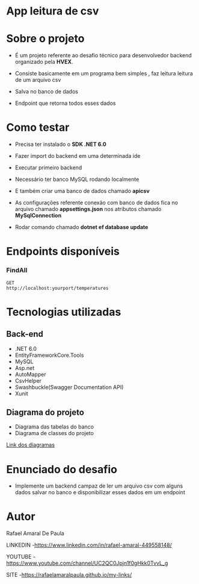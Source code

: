 # App leitura de csv 

# Sobre o projeto

 - É um projeto referente ao desafio técnico para desenvolvedor backend organizado pela **HVEX**.
 
 - Consiste basicamente em um programa bem simples , faz leitura leitura de um arquivo csv
 
 - Salva no banco de dados
 
 - Endpoint que retorna todos esses dados
 

# Como testar

- Precisa ter instalado o **SDK .NET 6.0** 

- Fazer import do backend em uma determinada ide

- Executar primeiro backend

- Necessário ter banco MySQL rodando localmente

- E também criar uma banco de dados chamado **apicsv**

- As configurações referente conexão com banco de dados fica no arquivo chamado **appsettings.json** nos atributos chamado **MySqlConnection**

- Rodar comando chamado **dotnet ef database update**

# Endpoints disponíveis
  ### FindAll
  ```
  GET 
  http://localhost:yourport/temperatures
  ```
# Tecnologias utilizadas 
 
## Back-end 
- .NET 6.0
- EntityFrameworkCore.Tools
- MySQL
- Asp.net
- AutoMapper
- CsvHelper 
- Swashbuckle(Swagger Documentation API)
- Xunit

## Diagrama do projeto

- Diagrama das tabelas do banco
- Diagrama de classes do projeto

[Link dos diagramas](https://gitlab.com/RafaelAmaralPaula/csv-api/-/tree/main/Documentation)

# Enunciado do desafio
   - Implemente um backend campaz de ler um arquivo csv com alguns dados salvar no banco e disponibilizar esses dados em um endpoint
  
# Autor 
 
Rafael Amaral De Paula

LINKEDIN
-https://www.linkedin.com/in/rafael-amaral-449558148/

YOUTUBE
-https://www.youtube.com/channel/UC2QC0Jpjn1f0gHkk0TvvL_g

SITE
-https://rafaelamaralpaula.github.io/my-links/
